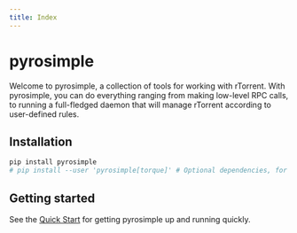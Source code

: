 ```yaml
---
title: Index
---
```


# pyrosimple

Welcome to pyrosimple, a collection of tools for working with rTorrent. With pyrosimple,
you can do everything ranging from making low-level RPC calls, to running a full-fledged daemon that
will manage rTorrent according to user-defined rules.

## Installation

```bash
pip install pyrosimple
# pip install --user 'pyrosimple[torque]' # Optional dependencies, for advanced features
```

## Getting started

See the [Quick Start](quickstart.md) for getting pyrosimple up and running quickly.
